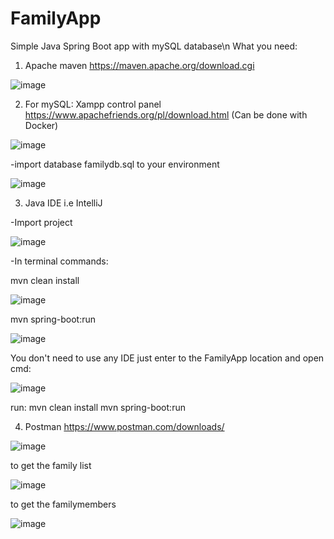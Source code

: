# FamilyApp
Simple Java Spring Boot app with mySQL database\n
What you need:
1. Apache maven https://maven.apache.org/download.cgi

  ![image](https://user-images.githubusercontent.com/63241886/205453375-142881e2-edc2-4ace-93e5-508f8d5e2349.png)


2. For mySQL: Xampp control panel https://www.apachefriends.org/pl/download.html (Can be done with Docker)

  ![image](https://user-images.githubusercontent.com/63241886/205453448-da1aa632-0474-44b6-9b75-eef43d6eb9df.png)
  
  -import database familydb.sql to your environment
  
  ![image](https://user-images.githubusercontent.com/63241886/205453961-7c614e33-8290-4312-a6da-423bd15c619f.png)


3. Java IDE i.e IntelliJ 

  -Import project

  ![image](https://user-images.githubusercontent.com/63241886/205453697-8f3f83e5-4ea7-444b-95df-6b5dc2542a8b.png)
  
  -In terminal commands:
  
  mvn clean install
  
  ![image](https://user-images.githubusercontent.com/63241886/205454056-0b29b1fc-3c5a-45f8-b649-ff26f752ced7.png)

  mvn spring-boot:run
  
  ![image](https://user-images.githubusercontent.com/63241886/205454076-4be3a195-e347-4f0c-ba3a-8a3229246d50.png)

  
  You don't need to use any IDE just enter to the FamilyApp location and open cmd:
  
  ![image](https://user-images.githubusercontent.com/63241886/205454609-8fac14ff-5d60-4fa0-9ba7-d08cb667fedd.png)

  run:
  mvn clean install
  mvn spring-boot:run

4. Postman https://www.postman.com/downloads/

  ![image](https://user-images.githubusercontent.com/63241886/205454698-4b9885e8-095e-4701-8266-71da9f6b32fa.png)

  to get the family list
  
  ![image](https://user-images.githubusercontent.com/63241886/205454729-3925aeb7-2de0-4570-904d-153c93125b53.png)
  
  to get the familymembers
  
  ![image](https://user-images.githubusercontent.com/63241886/205454773-c2e1baea-d198-413c-9ff1-134fad92ec82.png)

  
  

  
  

  


